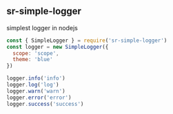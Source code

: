 ## sr-simple-logger

simplest logger in nodejs

```js
const { SimpleLogger } = require('sr-simple-logger')
const logger = new SimpleLogger({
  scope: 'scope',
  theme: 'blue'
})

logger.info('info')
logger.log('log')
logger.warn('warn')
logger.error('error')
logger.success('success')
```
